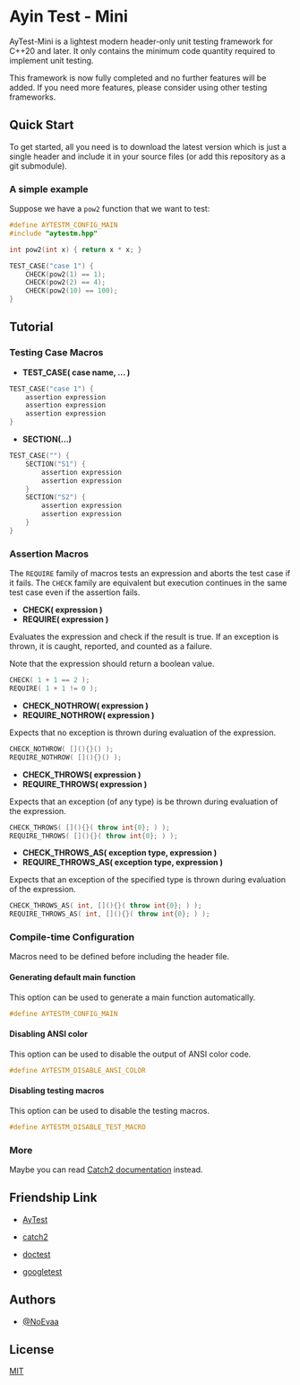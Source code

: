 # Ayin Test - Mini

AyTest-Mini is a lightest modern header-only unit testing framework for C++20 and later.
It only contains the minimum code quantity required to implement unit testing.

This framework is now fully completed and no further features will be added.
If you need more features, please consider using other testing frameworks.

## Quick Start

To get started, all you need is to download the latest version which is just a single header 
and include it in your source files (or add this repository as a git submodule).

### A simple example

Suppose we have a `pow2` function that we want to test:

```c++
#define AYTESTM_CONFIG_MAIN
#include "aytestm.hpp"

int pow2(int x) { return x * x; }

TEST_CASE("case 1") {
    CHECK(pow2(1) == 1);
    CHECK(pow2(2) == 4);
    CHECK(pow2(10) == 100);
}
```

## Tutorial

### Testing Case Macros

- **TEST_CASE( case name, ... )**

```c++
TEST_CASE("case 1") {
    assertion expression
    assertion expression
    assertion expression
}
```

- **SECTION(...)**

```c++
TEST_CASE("") {
    SECTION("S1") {
        assertion expression
        assertion expression
    }
    SECTION("S2") {
        assertion expression
        assertion expression
    }
}
```

### Assertion Macros

The `REQUIRE` family of macros tests an expression and aborts the test case if it fails.
The `CHECK` family are equivalent but execution continues in the same test case even if the assertion fails.

- **CHECK( expression )**
- **REQUIRE( expression )**

Evaluates the expression and check if the result is true.
If an exception is thrown, it is caught, reported, and counted as a failure.

Note that the expression should return a boolean value.

```c++
CHECK( 1 + 1 == 2 );
REQUIRE( 1 + 1 != 0 );
```

- **CHECK_NOTHROW( expression )**
- **REQUIRE_NOTHROW( expression )**

Expects that no exception is thrown during evaluation of the expression.

```c++
CHECK_NOTHROW( [](){}() );
REQUIRE_NOTHROW( [](){}() );
```

- **CHECK_THROWS( expression )**
- **REQUIRE_THROWS( expression )**

Expects that an exception (of any type) is be thrown during evaluation of the expression.

```c++
CHECK_THROWS( [](){}( throw int{0}; ) );
REQUIRE_THROWS( [](){}( throw int{0}; ) );
```

- **CHECK_THROWS_AS( exception type, expression )**
- **REQUIRE_THROWS_AS( exception type, expression )**

Expects that an exception of the specified type is thrown during evaluation of the expression.

```c++
CHECK_THROWS_AS( int, [](){}( throw int{0}; ) );
REQUIRE_THROWS_AS( int, [](){}( throw int{0}; ) );
```

### Compile-time Configuration

Macros need to be defined before including the header file.

#### Generating default main function

This option can be used to generate a main function automatically.

```c++
#define AYTESTM_CONFIG_MAIN
```

#### Disabling ANSI color

This option can be used to disable the output of ANSI color code.

```c++
#define AYTESTM_DISABLE_ANSI_COLOR
```

#### Disabling testing macros 

This option can be used to disable the testing macros.

```c++
#define AYTESTM_DISABLE_TEST_MACRO
```

### More

Maybe you can read [Catch2 documentation](https://catch2-temp.readthedocs.io/en/latest/index.html) instead.

## Friendship Link

- [AyTest](https://github.com/NoEvaa/AyTest)

- [catch2](https://github.com/catchorg/Catch2)

- [doctest](https://github.com/doctest/doctest)

- [googletest](https://github.com/google/googletest)

## Authors

- [@NoEvaa](https://github.com/NoEvaa)

## License

[MIT](LICENSE)


